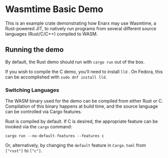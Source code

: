 # Wasmtime Basic Demo

This is an example crate demonstrating how Enarx may use Wasmtime, a Rust-powered JIT, to natively run programs from several different source languages (Rust/C/C++) compiled to WASM.

## Running the demo

By default, the Rust demo should run with `cargo run` out of the box.

If you wish to compile the C demo, you'll need to install `lld` . On Fedora, this can be accomplished with `sudo dnf install lld`.

### Switching Languages

The WASM binary used for the demo can be compiled from either Rust or C. Compilation of this binary happens at build time, and the source language can be controlled via Cargo features.

Rust is compiled by default. If C is desired, the appropriate feature can be invoked via the `cargo` command:

```
cargo run --no-default-features --features c
```

Or, alternatively, by changing the `default` feature in `Cargo.toml` from `["rust"]` to `["c"]`.